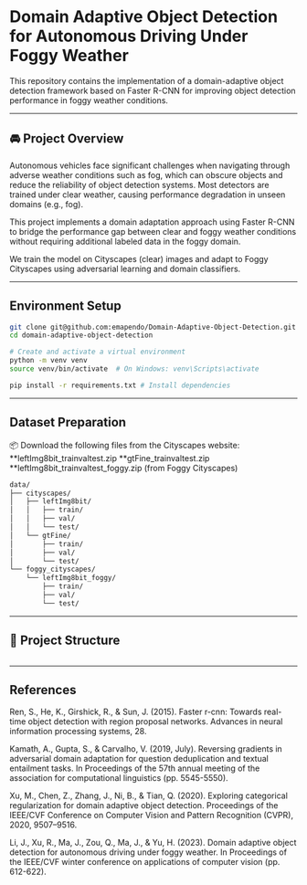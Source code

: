 # Domain Adaptive Object Detection for Autonomous Driving Under Foggy Weather
This repository contains the implementation of a domain-adaptive object detection framework based on Faster R-CNN for improving object detection performance in foggy weather conditions.

---

## 🚘 Project Overview
Autonomous vehicles face significant challenges when navigating through adverse weather conditions such as fog, which can obscure objects and reduce the reliability of object detection systems. Most detectors are trained under clear weather, causing performance degradation in unseen domains (e.g., fog).

This project implements a domain adaptation approach using Faster R-CNN to bridge the performance gap between clear and foggy weather conditions without requiring additional labeled data in the foggy domain.

We train the model on Cityscapes (clear) images and adapt to Foggy Cityscapes using adversarial learning and domain classifiers.

---

## Environment Setup
```sh
git clone git@github.com:emapendo/Domain-Adaptive-Object-Detection.git
cd domain-adaptive-object-detection

# Create and activate a virtual environment
python -m venv venv
source venv/bin/activate  # On Windows: venv\Scripts\activate

pip install -r requirements.txt # Install dependencies
```

---

## Dataset Preparation
📦 Download the following files from the Cityscapes website:
**leftImg8bit_trainvaltest.zip 
**gtFine_trainvaltest.zip
**leftImg8bit_trainvaltest_foggy.zip (from Foggy Cityscapes)

```sh
data/
├── cityscapes/
│   ├── leftImg8bit/
│   │   ├── train/
│   │   ├── val/
│   │   └── test/
│   └── gtFine/
│       ├── train/
│       ├── val/
│       └── test/
└── foggy_cityscapes/
    └── leftImg8bit_foggy/
        ├── train/
        ├── val/
        └── test/
```

---

## 📂 Project Structure
```sh

```

---

## References
Ren, S., He, K., Girshick, R., & Sun, J. (2015). Faster r-cnn: Towards real-time object detection with region proposal networks. Advances in neural information processing systems, 28.

Kamath, A., Gupta, S., & Carvalho, V. (2019, July). Reversing gradients in adversarial domain adaptation for question deduplication and textual entailment tasks. In Proceedings of the 57th annual meeting of the association for computational linguistics (pp. 5545-5550).

Xu, M., Chen, Z., Zhang, J., Ni, B., & Tian, Q. (2020). Exploring categorical regularization for domain adaptive object detection. Proceedings of the IEEE/CVF Conference on Computer Vision and Pattern Recognition (CVPR), 2020, 9507–9516.

Li, J., Xu, R., Ma, J., Zou, Q., Ma, J., & Yu, H. (2023). Domain adaptive object detection for autonomous driving under foggy weather. In Proceedings of the IEEE/CVF winter conference on applications of computer vision (pp. 612-622).